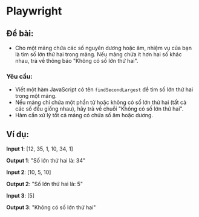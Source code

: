 # Playwright
## Đề bài:
- Cho một mảng chứa các số nguyên dương hoặc âm, nhiệm vụ của bạn là tìm số lớn thứ hai trong mảng. Nếu mảng chứa ít hơn hai số khác nhau, trả về thông báo "Không có số lớn thứ hai".

### Yêu cầu:
- Viết một hàm JavaScript có tên `findSecondLargest` để tìm số lớn thứ hai trong một mảng.
- Nếu mảng chỉ chứa một phần tử hoặc không có số lớn thứ hai (tất cả các số đều giống nhau), hãy trả về chuỗi "Không có số lớn thứ hai".
- Hàm cần xử lý tốt cả mảng có chứa số âm hoặc dương.

## Ví dụ:
**Input 1**:
[12, 35, 1, 10, 34, 1]

**Output 1**:
"Số lớn thứ hai là: 34"

**Input 2**:
[10, 5, 10]

**Output 2**:
"Số lớn thứ hai là: 5"

**Input 3**:
[5]

**Output 3**:
"Không có số lớn thứ hai"